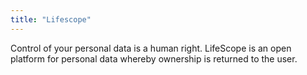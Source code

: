 ```yaml
---
title: "Lifescope"
---
```


Control of your personal data is a human right.
LifeScope is an open platform for personal data whereby ownership is returned to the user.

